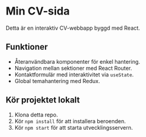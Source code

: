 # Min CV-sida

Detta är en interaktiv CV-webbapp byggd med React.

## Funktioner
- Återanvändbara komponenter för enkel hantering.
- Navigation mellan sektioner med React Router.
- Kontaktformulär med interaktivitet via `useState`.
- Global temahantering med Redux.

## Kör projektet lokalt
1. Klona detta repo.
2. Kör `npm install` för att installera beroenden.
3. Kör `npm start` för att starta utvecklingsservern.
